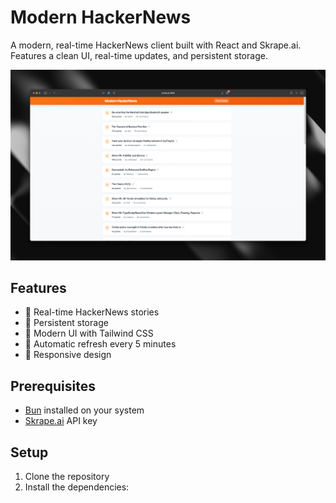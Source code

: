 # Modern HackerNews

A modern, real-time HackerNews client built with React and Skrape.ai. Features a clean UI, real-time updates, and persistent storage.

![Preview](assets/preview.png)

## Features

- 🚀 Real-time HackerNews stories
- 💾 Persistent storage
- 🎨 Modern UI with Tailwind CSS
- 🔄 Automatic refresh every 5 minutes
- 📱 Responsive design

## Prerequisites

- [Bun](https://bun.sh) installed on your system
- [Skrape.ai](https://skrape.ai) API key

## Setup

1. Clone the repository
2. Install the dependencies:
